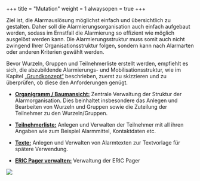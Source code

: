 +++
title = "Mutation"
weight = 1
alwaysopen = true
+++

Ziel ist, die Alarmauslösung möglichst einfach und übersichtlich zu
gestalten. Daher soll die Alarmierungsorganisation auch einfach
aufgebaut werden, sodass im Ernstfall die Alarmierung so effizient wie
möglich ausgelöst werden kann. Die Alarmierungsstruktur muss somit auch
nicht zwingend Ihrer Organisationsstruktur folgen, sondern kann nach
Alarmarten oder anderen Kriterien gewählt werden. 

Bevor Wurzeln, Gruppen und Teilnehmerliste erstellt werden, empfiehlt es sich,
die abzubildende Alarmierungs- und Mobilisationsstruktur, wie im Kapitel [„Grundkonzept“](/einfuehrung/grundkonzepte/) beschrieben,
zuerst zu skizzieren und zu überprüfen, ob diese den Anforderungen genügt. 

 - [**Organigramm / Baumansicht:**](/mutieren/mutation/organigramm/) Zentrale Verwaltung der Struktur der Alarmorganisation. Dies
beinhaltet insbesondere das Anlegen und Bearbeiten von Wurzeln und
Gruppen sowie die Zuteilung der Teilnehmer zu den Wurzeln/Gruppen.    

 - [**Teilnehmerliste:**](/mutieren/mutation/teilnehmerliste/) Anlegen und Verwalten der Teilnehmer mit all ihren Angaben wie
zum Beispiel Alarmmittel, Kontaktdaten etc.   

 - [**Texte:**](/mutieren/mutation/texte/) Anlegen und Verwalten von 
Alarmtexten zur Textvorlage für spätere Verwendung. 


 - [**ERIC Pager verwalten:**](/mutieren/mutation/eric_pager/) Verwaltung der ERIC Pager
 

![](/img/mutieren_mutation.png?classes=shadow)





